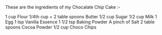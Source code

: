 These are the ingredients of my Chocalate Chip Cake :-

1 cup Flour
1/4th cup + 2 table spoons Butter 
1/2 cup Sugar 
1/2 cup Milk
1 Egg 
1 tsp Vanilla Essence 
1 1/2 tsp Baking Powder 
A pinch of Salt 
2 table spoons Cocoa Powder
1/2 cup Choco Chips 